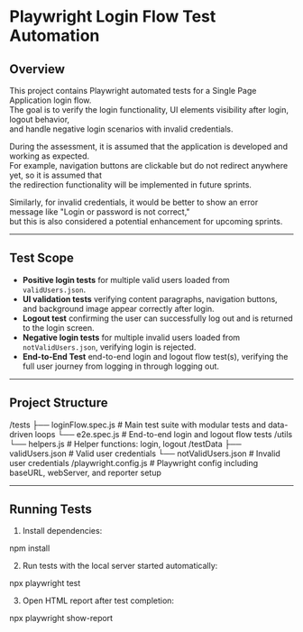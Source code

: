 
# Playwright Login Flow Test Automation

## Overview

This project contains Playwright automated tests for a Single Page Application login flow.  
The goal is to verify the login functionality, UI elements visibility after login, logout behavior,  
and handle negative login scenarios with invalid credentials.

During the assessment, it is assumed that the application is developed and working as expected.  
For example, navigation buttons are clickable but do not redirect anywhere yet, so it is assumed that  
the redirection functionality will be implemented in future sprints.  

Similarly, for invalid credentials, it would be better to show an error message like "Login or password is not correct,"  
but this is also considered a potential enhancement for upcoming sprints.

---

## Test Scope

- **Positive login tests** for multiple valid users loaded from `validUsers.json`.
- **UI validation tests** verifying content paragraphs, navigation buttons, and background image appear correctly after login.
- **Logout test** confirming the user can successfully log out and is returned to the login screen.
- **Negative login tests** for multiple invalid users loaded from `notValidUsers.json`, verifying login is rejected.
- **End-to-End Test** end-to-end login and logout flow test(s), verifying the full user journey from logging in through logging out.

---

## Project Structure

/tests
  ├── loginFlow.spec.js       # Main test suite with modular tests and data-driven loops
  └── e2e.spec.js             # End-to-end login and logout flow tests
/utils
  └── helpers.js              # Helper functions: login, logout
/testData
  ├── validUsers.json         # Valid user credentials
  └── notValidUsers.json      # Invalid user credentials
/playwright.config.js         # Playwright config including baseURL, webServer, and reporter setup

---

## Running Tests

1. Install dependencies:

npm install

2. Run tests with the local server started automatically:

npx playwright test

3. Open HTML report after test completion:

npx playwright show-report
